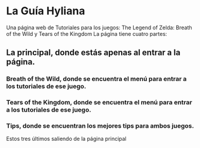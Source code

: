 # La Guía Hyliana
Una página web de Tutoriales para los juegos: The Legend of Zelda: Breath of the Wild y Tears of the Kingdom
La página tiene cuatro partes:
## La principal, donde estás apenas al entrar a la página.
  ### Breath of the Wild, donde se encuentra el menú para entrar a los tutoriales de ese juego.
  ### Tears of the Kingdom, donde se encuentra el menú para entrar a los tutoriales de ese juego.
  ### Tips, donde se encuentran los mejores tips para ambos juegos.
  Estos tres últimos saliendo de la página principal

